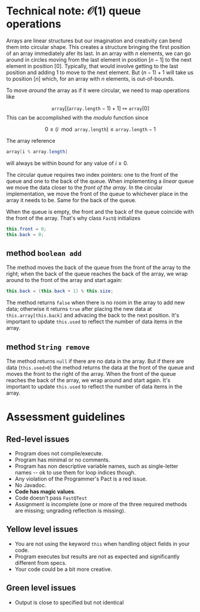 # Technical note: $\mathcal O (1)$ queue operations

Arrays are linear structures but our imagination and creativity can bend them into circular shape. This creates a structure bringing the first position of an array immediately afer its last. In an array with $n$ elements, we can go around in circles moving from the last element in position $[n-1]$ to the next element in position $[0]$. Typically, that would involve getting to the last position and adding 1 to move to the next element. But $(n-1)+1$ will take us to position $[n]$ which, for an array with $n$ elements, is out-of-bounds.

To move *around* the array as if it were circular, we need to map operations like

$$
\texttt{array}[(\texttt{array.length}-1)+1]
\mapsto 
\texttt{array}[0]
$$
This can be accomplished with the *modulo* function since

$$
0 \leq (i\ \bmod \texttt{array.length}) \leq \texttt{array.length}-1
$$

The array reference

```java
array[i % array.length]
```
will always be within bound for any value of $i\geq 0$.

The circular queue requires two index pointers: one to the front of the queue and one to the back of the queue. When implementing a *linear* queue we move the data closer to the *front of the array*. In the circular implementation, we move the front of the queue to whichever place in the array it needs to be. Same for the back of the queue.

When the queue is empty, the front and the back of the queue coincide with the front of the array. That's why class `FastQ` initializes
```java
this.front = 0;
this.back = 0;
```



## method `boolean add`

The method moves the back of the queue from the front of the array to the right; when the back of the queue reaches the back of the array, we wrap around to the front of the array and start again:
```java
this.back = (this.back + 1) % this.size;
```
The method returns `false` when there is no room in the array to add new data; otherwise it returns `true` after placing the new data at `this.array[this.back]` and advacing the back to the next position. It's important to update `this.used` to reflect the number of data items in the array.


## method `String remove`

The method returns `null` if there are no data in the array. But if there are data (`this.used>0`) the method returns the data at the front of the queue and moves the front to the right of the array. When the front of the queue reaches the back of the array, we wrap around and start again. It's important to update `this.used` to reflect the number of data items in the array.



# Assessment guidelines

## Red-level issues

* Program does not compile/execute.
* Program has minimal or no comments.
* Program has non descriptive variable names, such as single-letter names -- ok to use them for loop indices though.
* Any violation of the Programmer's Pact is a red issue.
* No Javadoc.
* **Code has magic values**. 
* Code doesn't pass `FastQTest`
* Assignment is incomplete (one or more of the three required methods are missing; ungrading reflection is missing).

## Yellow level issues

* You are not using the keyword `this` when handling object fields in your code.
* Program executes but results are not as expected and significantly different from specs.
* Your code could be a bit more creative.


## Green level issues

* Output is close to specified but not identical
